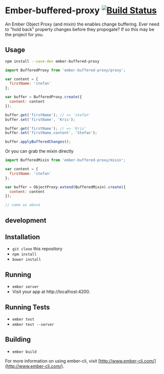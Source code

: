# Ember-buffered-proxy [![Build Status](https://travis-ci.org/yapplabs/ember-buffered-proxy.svg)](https://travis-ci.org/yapplabs/ember-buffered-proxy)

An Ember Object Proxy (and mixin) the enables change buffering. Ever need to "hold back" property changes before they propogate? If so this may be the project for you.

## Usage

```sh
npm install --save-dev ember-buffered-proxy
```

```js
import BufferedProxy from 'ember-buffered-proxy/proxy';

var content = {
  firstName: 'stefan'
};

var buffer = BufferedProxy.create({
  content: content
});

buffer.get('firstName'); // => 'stefan'
buffer.set('firstName', 'Kris');

buffer.get('firstName'); // => 'Kris'
buffer.set('firstName.content', 'Stefan');

buffer.applyBufferedChanges();

```

Or you can grab the mixin directly

```js
import BufferedMixin from 'ember-buffered-proxy/mixin';

var content = {
  firstName: 'stefan'
};

var buffer = ObjectProxy.extend(BufferedMixin).create({
  content: content
});

// same as above
```


## development

## Installation

* `git clone` this repository
* `npm install`
* `bower install`

## Running

* `ember server`
* Visit your app at http://localhost:4200.

## Running Tests

* `ember test`
* `ember test --server`

## Building

* `ember build`

For more information on using ember-cli, visit [http://www.ember-cli.com/](http://www.ember-cli.com/).
